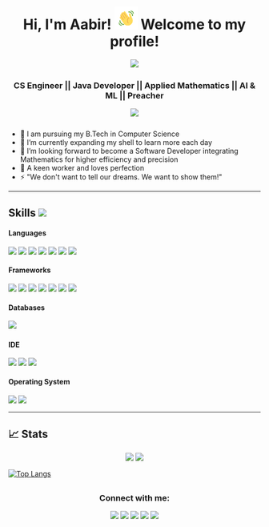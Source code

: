 <h1 align="center">Hi, I'm Aabir! <img src="https://raw.githubusercontent.com/aabir13/aabir13/master/wave.gif" 
         alt="Waving hand animated gif"
         height="45"
         width="45" /> 
Welcome to my profile!</h1>

<p align="center">
  <a href="https://github.com/DenverCoder1/readme-typing-svg"><img src="https://readme-typing-svg.herokuapp.com/?lines=CS%20Engineer;Java%20Developer;Applied%20Mathematics;AI%20and%20ML;Failure%20Is%20A%20Lesson%20Learned;Success%20Is%20A%20Lesson%20Applied;&font=Fira%20Code&center=true&width=440&height=45&color=f75c7e&vCenter=true&size=22"></a>
</p>
<h3 align="center">CS Engineer || Java Developer || Applied Mathematics || AI & ML || Preacher</h3>
<p align="center"> 
	<p align="center"> <img src="https://komarev.com/ghpvc/?username=aabir13&label=visitors&color=0e75b6&style=flat" /> </p>
</p>

### 

- 🔭 I am pursuing my B.Tech in Computer Science
- 🌱 I’m currently expanding my shell to learn more each day
- 👯 I’m looking forward to become a Software Developer integrating Mathematics for higher efficiency and precision
- 🥅 A keen worker and loves perfection
- ⚡ "We don't want to tell our dreams. We want to show them!"

---

## Skills <img src="https://media.giphy.com/media/iY8CRBdQXODJSCERIr/giphy.gif" width="30px">&nbsp;
<h4> Languages </h4>
<span> 
	<img src="https://img.shields.io/badge/Java-ED8B00?style=for-the-badge&logo=java&logoColor=white">
	<img src="https://img.shields.io/badge/python-3670A0?style=for-the-badge&logo=python&logoColor=ffdd54">
	<img src="https://img.shields.io/badge/JavaScript-F7DF1E?style=for-the-badge&logo=javascript&logoColor=black">
	<img src="https://img.shields.io/badge/r-%23276DC3.svg?style=for-the-badge&logo=r&logoColor=white">
	<img src="https://img.shields.io/badge/C%2B%2B-00599C?style=for-the-badge&logo=c%2B%2B&logoColor=white">
	<img src="https://img.shields.io/badge/HTML5-E34F26?style=for-the-badge&logo=html5&logoColor=white">
	<img src="https://img.shields.io/badge/CSS3-1572B6?style=for-the-badge&logo=css3&logoColor=white">
</span>
<h4> Frameworks </h4>
<span>
	<img src="https://img.shields.io/badge/spring-%236DB33F.svg?style=for-the-badge&logo=spring&logoColor=white">
	<img src="https://img.shields.io/badge/TensorFlow-%23FF6F00.svg?style=for-the-badge&logo=TensorFlow&logoColor=white">
	<img src="https://img.shields.io/badge/opencv-%23white.svg?style=for-the-badge&logo=opencv&logoColor=white">
	<img src="https://img.shields.io/badge/numpy-%23013243.svg?style=for-the-badge&logo=numpy&logoColor=white">
	<img src="https://img.shields.io/badge/pandas-%23150458.svg?style=for-the-badge&logo=pandas&logoColor=white">
	<img src="https://img.shields.io/badge/Bootstrap-563D7C?style=for-the-badge&logo=bootstrap&logoColor=white">
	<img src="https://img.shields.io/badge/django-%23092E20.svg?style=for-the-badge&logo=django&logoColor=white">
</span>
<h4> Databases </h4>
<span>
  <img src="https://img.shields.io/badge/MySQL-00000F?style=for-the-badge&logo=mysql&logoColor=white">
</span>
<h4> IDE </h4>
<span>
	<img src="https://img.shields.io/badge/Eclipse-FE7A16.svg?style=for-the-badge&logo=Eclipse&logoColor=white">
	<img src="https://img.shields.io/badge/Visual_Studio_Code-0078D4?style=for-the-badge&logo=visual%20studio%20code&logoColor=white">
	<img src="https://img.shields.io/badge/jupyter-%23FA0F00.svg?style=for-the-badge&logo=jupyter&logoColor=white">
</span>
<h4> Operating System </h4>
<span>
	<img src="https://img.shields.io/badge/Ubuntu-E95420?style=for-the-badge&logo=ubuntu&logoColor=white">
	<img src="https://img.shields.io/badge/Windows-0078D6?style=for-the-badge&logo=windows&logoColor=white">
</span>

---
## 📈 Stats

<p align="center">

  <img width="48%" src="https://github-readme-stats.vercel.app/api?username=aabir13&show_icons=true&theme=tokyonight" />
  <img width="48%" src="https://github-readme-streak-stats.herokuapp.com/?user=aabir13&theme=tokyonight" />
</p>


[![Top Langs](https://github-readme-stats.vercel.app/api/top-langs/?username=aabir13&theme=tokyonight&layout=compact)](https://github.com/aabir13)

##
<h3 align="center">Connect with me:</h3>
<p align="center">
	<a href="https://www.linkedin.com/in/aabir-datta-0115821b1" target="blank"><img src="https://img.shields.io/badge/linkedin-%230077B5.svg?style=for-the-badge&logo=linkedin&logoColor=white"></a>
	<a href="mailto:dattaaabir13@gmail.com" target="blank"><img src="https://img.shields.io/badge/Gmail-D14836?style=for-the-badge&logo=gmail&logoColor=white"></a>
	<a href="https://www.instagram.com/aabir.13/" target="blank"><img src="https://img.shields.io/badge/Instagram-%23E4405F.svg?style=for-the-badge&logo=Instagram&logoColor=white"></a>
	<a href="https://www.facebook.com/aabir.datta13/" target="blank"><img src="https://img.shields.io/badge/Facebook-%231877F2.svg?style=for-the-badge&logo=Facebook&logoColor=white"></a>
	<a href="https://twitter.com/aabir_13" target="blank"><img src="https://img.shields.io/badge/Twitter-%231DA1F2.svg?style=for-the-badge&logo=Twitter&logoColor=white"></a>
</p>

[twitter]: https://twitter.com/aabir_13
[youtube]: https://www.youtube.com/channel/UCV-PKFCUwN3uBRPHVYQpzrQ
[instagram]: https://www.instagram.com/aabir.13/
[linkedin]: https://www.linkedin.com/in/aabir-datta-0115821b1
[webdevplaylist]: https://www.linkedin.com/in/aabir-datta-0115821b1
[jsplaylist]: https://www.linkedin.com/in/aabir-datta-0115821b1
